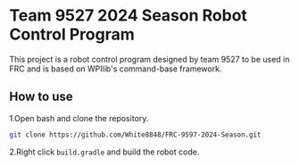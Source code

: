 # Team 9527 2024 Season Robot Control Program

This project is a robot control program designed by team 9527 to be used in FRC and is based on WPIlib's command-base framework.

## How to use
1.Open bash and clone the repository.

``` bash
git clone https://github.com/White8848/FRC-9597-2024-Season.git
```

2.Right click `build.gradle` and build the robot code.
